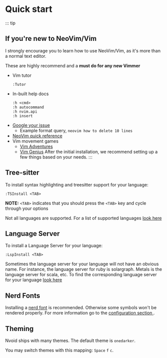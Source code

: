 # Quick start

::: tip
## If you're new to NeoVim/Vim
I strongly encourage you to learn how to use NeoVim/Vim, as it's more than a normal text editor.

These are highly recommend and a **must do for any new Vimmer**

- Vim tutor
  ```
  :Tutor
  ```
- In-built help docs
  ```
  :h <cmd>
  :h autocommand
  :h nvim.api
  :h insert
  ```
- [Google your issue](https://google.com)
  - Example format query, `neovim how to delete 10 lines`
- [NeoVim quick reference](https://neovim.io/doc/user/quickref.html)
- Vim movement games
  - [Vim Adventures](https://vim-adventures.com/)
  - [Vim Genius](http://www.vimgenius.com/)
After the initial installation, we recommend setting up a few things based on your needs.
:::



## Tree-sitter

To install syntax highlighting and treesitter support for your language:

```vim
:TSInstall <TAB>
```

**NOTE:** `<TAB>` indicates that you should press the `<TAB>` key and cycle through your options

Not all languages are supported. For a list of supported languages [look here](https://github.com/nvim-treesitter/nvim-treesitter#supported-languages)

## Language Server

To install a Language Server for your language:

```vim
:LspInstall <TAB>
```

Sometimes the language server for your language will not have an obvious name. For instance, the language server for ruby is solargraph. Metals is the language server for scala, etc. To find the corresponding language server for your language [look here](https://github.com/kabouzeid/nvim-lspinstall)

## Nerd Fonts
Installing a [nerd font](https://www.nerdfonts.com/) is recommended. Otherwise some symbols won't be rendered properly. For more information go to the [configuration section ](./configuration/05-nerd-fonts.md).

## Theming

Nvoid ships with many themes. The default theme is `onedarker`.

You may switch themes with this mapping: `Space` `f` `c`.
